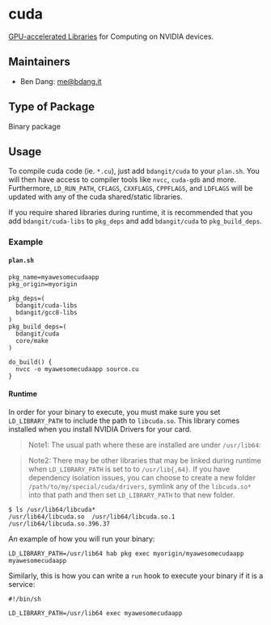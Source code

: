 # cuda

[GPU-accelerated Libraries](https://developer.nvidia.com/cuda-zone) for Computing on NVIDIA devices.

## Maintainers

* Ben Dang: <me@bdang.it>

## Type of Package

Binary package

## Usage

To compile cuda code (ie. `*.cu`), just add `bdangit/cuda` to your `plan.sh`.  You will then have
access to compiler tools like `nvcc`, `cuda-gdb` and more.  Furthermore, `LD_RUN_PATH`, `CFLAGS`,
`CXXFLAGS`, `CPPFLAGS`, and `LDFLAGS` will be updated with any of the cuda shared/static libraries.

If you require shared libraries during runtime, it is recommended that you add `bdangit/cuda-libs` to
`pkg_deps` and add `bdangit/cuda` to `pkg_build_deps`.

### Example

#### `plan.sh`

```shell
pkg_name=myawesomecudaapp
pkg_origin=myorigin

pkg_deps=(
  bdangit/cuda-libs
  bdangit/gcc8-libs
)
pkg_build_deps=(
  bdangit/cuda
  core/make
)

do_build() {
  nvcc -o myawesomecudaapp source.cu
}
```

#### Runtime

In order for your binary to execute, you must make sure you set `LD_LIBRARY_PATH` to include the
path to `libcuda.so`.  This library comes installed when you install NVIDIA Drivers for your card.

> Note1: The usual path where these are installed are under `/usr/lib64`:

> Note2: There may be other libraries that may be linked during runtime when `LD_LIBRARY_PATH` is
         set to to `/usr/lib{,64}`.  If you have dependency isolation issues, you can choose to
         create a new folder `/path/to/my/special/cuda/drivers`, symlink any of the `libcuda.so*`
         into that path and then set `LD_LIBRARY_PATH` to that new folder.

```shell
$ ls /usr/lib64/libcuda*
/usr/lib64/libcuda.so  /usr/lib64/libcuda.so.1  /usr/lib64/libcuda.so.396.37
```

An example of how you will run your binary:

```shell
LD_LIBRARY_PATH=/usr/lib64 hab pkg exec myorigin/myawesomecudaapp myawesomecudaapp
```

Similarly, this is how you can write a `run` hook to execute your binary if it is a service:

```shell
#!/bin/sh

LD_LIBRARY_PATH=/usr/lib64 exec myawesomecudaapp
```
